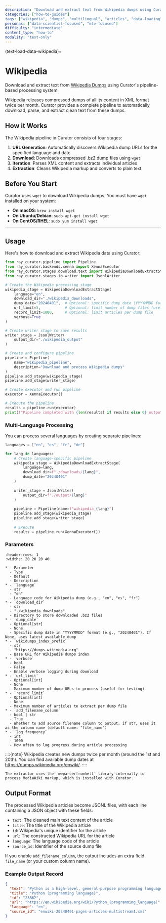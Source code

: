 ```yaml
---
description: "Download and extract text from Wikipedia dumps using Curator's pipeline-based processing"
categories: ["how-to-guides"]
tags: ["wikipedia", "dumps", "multilingual", "articles", "data-loading"]
personas: ["data-scientist-focused", "mle-focused"]
difficulty: "intermediate"
content_type: "how-to"
modality: "text-only"
---
```


(text-load-data-wikipedia)=

# Wikipedia

Download and extract text from [Wikipedia Dumps](https://dumps.wikimedia.org/backup-index.html) using Curator's pipeline-based processing system.

Wikipedia releases compressed dumps of all its content in XML format twice per month. Curator provides a complete pipeline to automatically download, parse, and extract clean text from these dumps.

## How it Works

The Wikipedia pipeline in Curator consists of four stages:

1. **URL Generation**: Automatically discovers Wikipedia dump URLs for the specified language and date
2. **Download**: Downloads compressed .bz2 dump files using `wget`
3. **Iteration**: Parses XML content and extracts individual articles
4. **Extraction**: Cleans Wikipedia markup and converts to plain text

## Before You Start

Curator uses `wget` to download Wikipedia dumps. You must have `wget` installed on your system:

- **On macOS**:  `brew install wget`
- **On Ubuntu/Debian**: `sudo apt-get install wget`
- **On CentOS/RHEL**:  `sudo yum install wget`

---

## Usage

Here's how to download and extract Wikipedia data using Curator:

```python
from ray_curator.pipeline import Pipeline
from ray_curator.backends.xenna import XennaExecutor
from ray_curator.stages.download.text import WikipediaDownloadExtractStage
from ray_curator.stages.io.writer import JsonlWriter

# Create the Wikipedia processing stage
wikipedia_stage = WikipediaDownloadExtractStage(
    language="en",
    download_dir="./wikipedia_downloads",
    dump_date="20240401",  # Optional: specific dump date (YYYYMMDD format)
    url_limit=5,           # Optional: limit number of dump files (useful for testing)
    record_limit=1000,     # Optional: limit articles per dump file
    verbose=True
)

# Create writer stage to save results
writer_stage = JsonlWriter(
    output_dir="./wikipedia_output"
)

# Create and configure pipeline
pipeline = Pipeline(
    name="wikipedia_pipeline",
    description="Download and process Wikipedia dumps"
)
pipeline.add_stage(wikipedia_stage)
pipeline.add_stage(writer_stage)

# Create executor and run pipeline
executor = XennaExecutor()

# Execute the pipeline
results = pipeline.run(executor)
print(f"Pipeline completed with {len(results) if results else 0} output files")
```

### Multi-Language Processing

You can process several languages by creating separate pipelines:

```python
languages = ["en", "es", "fr", "de"]

for lang in languages:
    # Create language-specific pipeline
    wikipedia_stage = WikipediaDownloadExtractStage(
        language=lang,
        download_dir=f"./downloads/{lang}",
        dump_date="20240401"
    )
    
    writer_stage = JsonlWriter(
        output_dir=f"./output/{lang}"
    )
    
    pipeline = Pipeline(name=f"wikipedia_{lang}")
    pipeline.add_stage(wikipedia_stage)
    pipeline.add_stage(writer_stage)
    
    # Execute
    results = pipeline.run(XennaExecutor())
```

### Parameters

```{list-table}
:header-rows: 1
:widths: 20 20 20 40

* - Parameter
  - Type
  - Default
  - Description
* - `language`
  - str
  - "en"
  - Language code for Wikipedia dump (e.g., "en", "es", "fr")
* - `download_dir`
  - str
  - "./wikipedia_downloads"
  - Directory to store downloaded .bz2 files
* - `dump_date`
  - Optional[str]
  - None
  - Specific dump date in "YYYYMMDD" format (e.g., "20240401"). If None, uses latest available dump
* - `wikidumps_index_prefix`
  - str
  - "https://dumps.wikimedia.org"
  - Base URL for Wikipedia dumps index
* - `verbose`
  - bool
  - False
  - Enable verbose logging during download
* - `url_limit`
  - Optional[int]
  - None
  - Maximum number of dump URLs to process (useful for testing)
* - `record_limit`
  - Optional[int]
  - None
  - Maximum number of articles to extract per dump file
* - `add_filename_column`
  - bool | str
  - True
  - Whether to add source filename column to output; if str, uses it as the column name (default name: "file_name")
* - `log_frequency`
  - int
  - 1000
  - How often to log progress during article processing
```

::::{note}
Wikipedia creates new dumps twice per month (around the 1st and 20th). You can find available dump dates at <https://dumps.wikimedia.org/enwiki/>.
::::

```{note}
The extractor uses the `mwparserfromhell` library internally to process MediaWiki markup, which is installed with Curator.
```

## Output Format

The processed Wikipedia articles become JSONL files, with each line containing a JSON object with these fields:

- `text`: The cleaned main text content of the article
- `title`: The title of the Wikipedia article
- `id`: Wikipedia's unique identifier for the article
- `url`: The constructed Wikipedia URL for the article
- `language`: The language code of the article
- `source_id`: Identifier of the source dump file

If you enable `add_filename_column`, the output includes an extra field `file_name` (or your custom column name).

### Example Output Record

```json
{
  "text": "Python is a high-level, general-purpose programming language...",
  "title": "Python (programming language)",
  "id": "23862",
  "url": "https://en.wikipedia.org/wiki/Python_(programming_language)",
  "language": "en",
  "source_id": "enwiki-20240401-pages-articles-multistream1.xml"
}
```
